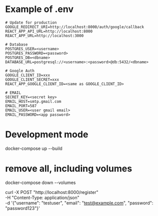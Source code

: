 # Example of .env
```
# Update for production
GOOGLE_REDIRECT_URI=http://localhost:8000/auth/google/callback
REACT_APP_API_URL=http://localhost:8000
REACT_APP_URL=http://localhost:3000

# Database
POSTGRES_USER=<username>
POSTGRES_PASSWORD=<password>
POSTGRES_DB=<dbname>
DATABASE_URL=postgresql://<username>:<password>@db:5432/<dbname>

# Google Auth
GOOGLE_CLIENT_ID=xxx
GOOGLE_CLIENT_SECRET=xxx
REACT_APP_GOOGLE_CLIENT_ID=<same as GOOGLE_CLIENT_ID>

# EMAIL
SECRET_KEY=<secret key>
EMAIL_HOST=smtp.gmail.com
EMAIL_PORT=587
EMAIL_USER=<user gmail email>
EMAIL_PASSWORD=<app password> 
```

# Development mode
docker-compose up --build

# remove all, including volumes
docker-compose down --volumes


curl -X POST "http://localhost:8000/register" \
-H "Content-Type: application/json" \
-d '{"username": "testuser", "email": "test@example.com", "password": "password123"}'
